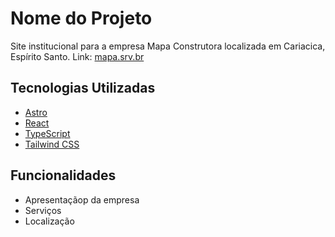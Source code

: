 # Nome do Projeto

Site institucional para a empresa Mapa Construtora localizada em Cariacica, Espírito Santo.
Link: [mapa.srv.br](https://mapa.srv.br/)

## Tecnologias Utilizadas

- [Astro](w)
- [React](w)
- [TypeScript](w)
- [Tailwind CSS](w)

## Funcionalidades

- Apresentaçãop da empresa
- Serviços
- Localização



